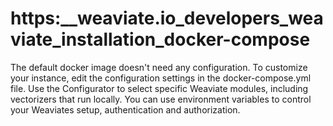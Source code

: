 # https:\_\_weaviate.io_developers_weaviate_installation_docker-compose

The default docker image doesn't need any configuration. To customize your instance, edit the configuration settings in the docker-compose.yml file. Use the Configurator to select specific Weaviate modules, including vectorizers that run locally. You can use environment variables to control your Weaviates setup, authentication and authorization.
